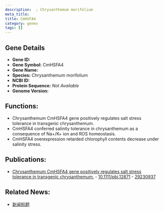 ```yaml
---
description:  ; Chrysanthemum morifolium
meta_title:
title: CmHSFA4
category: genes
tags: []
---
```


## Gene Details
- **Gene ID:**	[](https://www.maizegdb.org/gene_center/gene/)
- **Gene Symbol:** CmHSFA4
- **Gene Name:** 
- **Species:** Chrysanthemum morifolium
- **NCBI ID:** [  ]()
- **Protein Sequence:** *Not Available*
- **Genome Version:** []()

## Functions:
   - Chrysanthemum CmHSFA4 gene positively regulates salt stress tolerance in transgenic chrysanthemum.
   - CmHSFA4 conferred salinity tolerance in chrysanthemum as a consequence of Na+/K+ ion and ROS homeostasis.
   - CmHSFA4 overexpression retarded chlorophyll contents decrease under salinity stress.

## Publications:
   - [Chrysanthemum CmHSFA4 gene positively regulates salt stress tolerance in transgenic chrysanthemum.]( https://onlinelibrary.wiley.com/doi/10.1111/pbi.12871 ) - [10.1111/pbi.12871]( https://onlinelibrary.wiley.com/doi/10.1111/pbi.12871 ) - [29230937](https://pubmed.ncbi.nlm.nih.gov/29230937/)

## Related News:
   - [新闻标题](https://mp.weixin.qq.com/s?__biz=MzIyOTY2NDYyNQ==&mid=2247487470&idx=1&sn=8c5cdc9eabb4e457b402833e23aef847&chksm=e8be7df0dfc9f4e6ce2f7dc96bfee5e191b3b77f71cbe0d7046d4052cf0df3a7f921814cfb99&scene=27#wechat_redirect)
